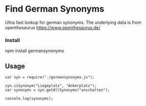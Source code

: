 # Find German Synonyms
Ultra fast lookup for german synonyms. The underlying data is from openthesaurus https://www.openthesaurus.de/

### Install

npm install germansynonyms



## Usage

    var syn = require("./germansynonyms.js");
    
    syn.isSynonym("Liegeplatz", "Ankerplatz");
    var synonyms = syn.getAllSynonyms("anschalten");
    
    console.log(synonyms);

